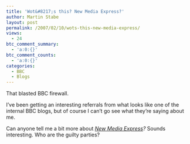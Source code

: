 ```yaml
---
title: 'Wot&#8217;s this? New Media Express?'
author: Martin Stabe
layout: post
permalink: /2007/02/10/wots-this-new-media-express/
views:
  - 24
btc_comment_summary:
  - 'a:0:{}'
btc_comment_counts:
  - 'a:0:{}'
categories:
  - BBC
  - Blogs
---
```

That blasted BBC firewall. 

I&#8217;ve been getting an interesting referrals from what looks like one of the internal BBC blogs, but of course I can&#8217;t go see what they&#8217;re saying about me.

Can anyone tell me a bit more about *[New Media Express][1]?* Sounds interesting. Who are the guilty parties?

 [1]: http://england.gateway.bbc.co.uk/newmedia/new_media_express/index.shtml